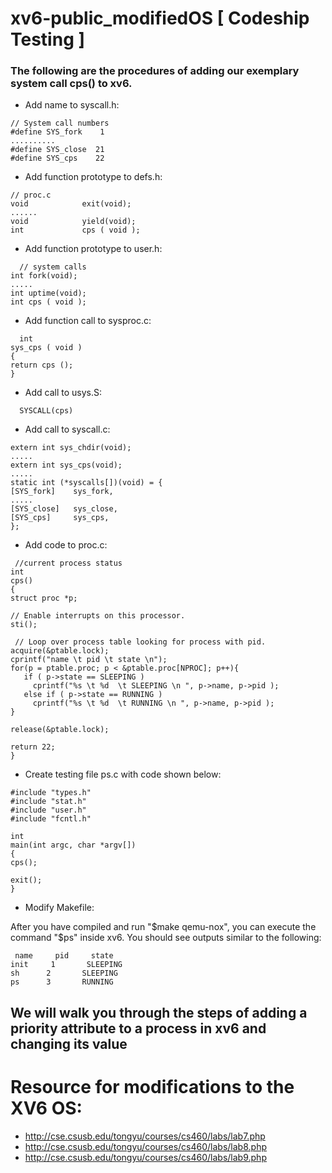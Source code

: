 # xv6-public_modifiedOS   [ Codeship Testing ]

### The following are the procedures of adding our exemplary system call cps() to xv6.

 - Add name to syscall.h:
 
 ``` 
 // System call numbers
#define SYS_fork    1
..........
#define SYS_close  21
#define SYS_cps    22
 ``` 
  - Add function prototype to defs.h:
  ``` 
  // proc.c
void            exit(void);
......
void            yield(void);
int             cps ( void ); 
  ```   
 
 - Add function prototype to user.h:
  ``` 
    // system calls
int fork(void);
.....
int uptime(void);
int cps ( void );
   ``` 
     
  - Add function call to sysproc.c:
  
   ``` 
     int
sys_cps ( void )
{
  return cps ();
}  
   ```
        
   - Add call to usys.S:
   
   ```
     SYSCALL(cps)
   ```
       
   - Add call to syscall.c:
   
   ```   
extern int sys_chdir(void);
.....
extern int sys_cps(void);
.....
static int (*syscalls[])(void) = {
[SYS_fork]    sys_fork,
.....
[SYS_close]   sys_close,
[SYS_cps]     sys_cps,
};    
   ```
     
     
   - Add code to proc.c:
    
   ``` 
    //current process status
int
cps()
{
  struct proc *p;
  
  // Enable interrupts on this processor.
  sti();

    // Loop over process table looking for process with pid.
  acquire(&ptable.lock);
  cprintf("name \t pid \t state \n");
  for(p = ptable.proc; p < &ptable.proc[NPROC]; p++){
      if ( p->state == SLEEPING )
        cprintf("%s \t %d  \t SLEEPING \n ", p->name, p->pid );
      else if ( p->state == RUNNING )
        cprintf("%s \t %d  \t RUNNING \n ", p->name, p->pid );
  }
  
  release(&ptable.lock);
  
  return 22;
}  
   ``` 
 
  - Create testing file ps.c with code shown below:
   ```
   #include "types.h"
#include "stat.h"
#include "user.h"
#include "fcntl.h"

int
main(int argc, char *argv[])
{
  cps();

  exit();
}
  
   ```
  
  - Modify Makefile:
   
   After you have compiled and run "$make qemu-nox", you can execute the command "$ps" inside xv6. You should see outputs similar to the following:
   
   ```
    name 	 pid 	 state 
init 	 1  	 SLEEPING 
 sh 	 2  	 SLEEPING 
 ps 	 3  	 RUNNING 
   
   ```
## We will walk you through the steps of adding a priority attribute to a process in xv6 and changing its value



# Resource for modifications to the XV6 OS:

 - http://cse.csusb.edu/tongyu/courses/cs460/labs/lab7.php
 - http://cse.csusb.edu/tongyu/courses/cs460/labs/lab8.php
 - http://cse.csusb.edu/tongyu/courses/cs460/labs/lab9.php
